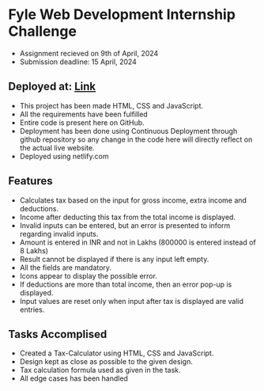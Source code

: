 # Fyle Web Development Internship Challenge
- Assignment recieved on 9th of April, 2024
- Submission deadline: 15 April, 2024

## Deployed at: [Link](https://tax-calulator.netlify.app/)

- This project has been made HTML, CSS and JavaScript.
- All the requirements have been fulfilled
- Entire code is present here on GitHub.
- Deployment has been done using Continuous Deployment through github repository so any change in the code here will directly reflect on the actual live website.
- Deployed using netlify.com

## Features
- Calculates tax based on the input for gross income, extra income and deductions.
- Income after deducting this tax from the total income is displayed.
- Invalid inputs can be entered, but an error is presented to inform regarding invalid inputs.
- Amount is entered in INR and not in Lakhs (800000 is entered instead of 8 Lakhs)
- Result cannot be displayed if there is any input left empty.
- All the fields are mandatory.
- Icons appear to display the possible error.
- If deductions are more than total income, then an error pop-up is displayed.
- Input values are reset only when input after tax is displayed are valid entries.

## Tasks Accomplised
- Created a Tax-Calculator using HTML, CSS and JavaScript.
- Design kept as close as possible to the given design.
- Tax calculation formula used as given in the task.
- All edge cases has been handled